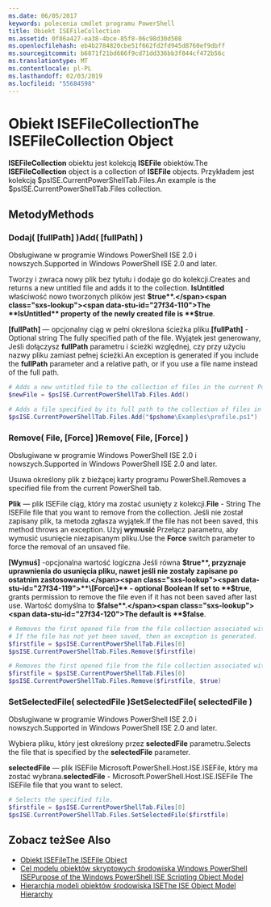 ```yaml
---
ms.date: 06/05/2017
keywords: polecenia cmdlet programu PowerShell
title: Obiekt ISEFileCollection
ms.assetid: 0f86a427-ea38-4bce-85f8-06c98d30d508
ms.openlocfilehash: eb4b2784820cbe51f662fd2fd945d8760ef9dbff
ms.sourcegitcommit: b6871f21bd666f9cd71dd336bb3f844cf472b56c
ms.translationtype: MT
ms.contentlocale: pl-PL
ms.lasthandoff: 02/03/2019
ms.locfileid: "55684598"
---
```

# <a name="the-isefilecollection-object"></a><span data-ttu-id="27f34-103">Obiekt ISEFileCollection</span><span class="sxs-lookup"><span data-stu-id="27f34-103">The ISEFileCollection Object</span></span>

<span data-ttu-id="27f34-104">**ISEFileCollection** obiektu jest kolekcją **ISEFile** obiektów.</span><span class="sxs-lookup"><span data-stu-id="27f34-104">The **ISEFileCollection** object is a collection of **ISEFile** objects.</span></span> <span data-ttu-id="27f34-105">Przykładem jest kolekcją $psISE.CurrentPowerShellTab.Files.</span><span class="sxs-lookup"><span data-stu-id="27f34-105">An example is the $psISE.CurrentPowerShellTab.Files collection.</span></span>

## <a name="methods"></a><span data-ttu-id="27f34-106">Metody</span><span class="sxs-lookup"><span data-stu-id="27f34-106">Methods</span></span>

### <a name="add-fullpath-"></a><span data-ttu-id="27f34-107">Dodaj\( \[fullPath\] \)</span><span class="sxs-lookup"><span data-stu-id="27f34-107">Add\( \[fullPath\] \)</span></span>

<span data-ttu-id="27f34-108">Obsługiwane w programie Windows PowerShell ISE 2.0 i nowszych.</span><span class="sxs-lookup"><span data-stu-id="27f34-108">Supported in Windows PowerShell ISE 2.0 and later.</span></span>

<span data-ttu-id="27f34-109">Tworzy i zwraca nowy plik bez tytułu i dodaje go do kolekcji.</span><span class="sxs-lookup"><span data-stu-id="27f34-109">Creates and returns a new untitled file and adds it to the collection.</span></span> <span data-ttu-id="27f34-110">**IsUntitled** właściwość nowo tworzonych plików jest **$true**.</span><span class="sxs-lookup"><span data-stu-id="27f34-110">The **IsUntitled** property of the newly created file is **$true**.</span></span>

<span data-ttu-id="27f34-111">**\[fullPath\]**  — opcjonalny ciąg w pełni określona ścieżka pliku.</span><span class="sxs-lookup"><span data-stu-id="27f34-111">**\[fullPath\]** - Optional string The fully specified path of the file.</span></span> <span data-ttu-id="27f34-112">Wyjątek jest generowany, Jeśli dołączysz **fullPath** parametru i ścieżki względnej, czy przy użyciu nazwy pliku zamiast pełnej ścieżki.</span><span class="sxs-lookup"><span data-stu-id="27f34-112">An exception is generated if you include the **fullPath** parameter and a relative path, or if you use a file name instead of the full path.</span></span>

```powershell
# Adds a new untitled file to the collection of files in the current PowerShell tab.
$newFile = $psISE.CurrentPowerShellTab.Files.Add()

# Adds a file specified by its full path to the collection of files in the current PowerShell tab.
$psISE.CurrentPowerShellTab.Files.Add("$pshome\Examples\profile.ps1")
```

### <a name="remove-file-force-"></a><span data-ttu-id="27f34-113">Remove\( File, \[Force\] \)</span><span class="sxs-lookup"><span data-stu-id="27f34-113">Remove\( File, \[Force\] \)</span></span>

<span data-ttu-id="27f34-114">Obsługiwane w programie Windows PowerShell ISE 2.0 i nowszych.</span><span class="sxs-lookup"><span data-stu-id="27f34-114">Supported in Windows PowerShell ISE 2.0 and later.</span></span>

<span data-ttu-id="27f34-115">Usuwa określony plik z bieżącej karty programu PowerShell.</span><span class="sxs-lookup"><span data-stu-id="27f34-115">Removes a specified file from the current PowerShell tab.</span></span>

<span data-ttu-id="27f34-116">**Plik** — plik ISEFile ciąg, który ma zostać usunięty z kolekcji.</span><span class="sxs-lookup"><span data-stu-id="27f34-116">**File** - String The ISEFile file that you want to remove from the collection.</span></span> <span data-ttu-id="27f34-117">Jeśli nie został zapisany plik, ta metoda zgłasza wyjątek.</span><span class="sxs-lookup"><span data-stu-id="27f34-117">If the file has not been saved, this method throws an exception.</span></span> <span data-ttu-id="27f34-118">Użyj **wymusić** Przełącz parametru, aby wymusić usunięcie niezapisanym pliku.</span><span class="sxs-lookup"><span data-stu-id="27f34-118">Use the **Force** switch parameter to force the removal of an unsaved file.</span></span>

<span data-ttu-id="27f34-119">**\[Wymuś\]**  -opcjonalna wartość logiczna Jeśli równa **$true**, przyznaje uprawnienia do usunięcia pliku, nawet jeśli nie zostały zapisane po ostatnim zastosowaniu.</span><span class="sxs-lookup"><span data-stu-id="27f34-119">**\[Force\]** - optional Boolean If set to **$true**, grants permission to remove the file even if it has not been saved after last use.</span></span> <span data-ttu-id="27f34-120">Wartość domyślna to **$false**.</span><span class="sxs-lookup"><span data-stu-id="27f34-120">The default is **$false**.</span></span>

```powershell
# Removes the first opened file from the file collection associated with the current PowerShell tab.
# If the file has not yet been saved, then an exception is generated.
$firstfile = $psISE.CurrentPowerShellTab.Files[0]
$psISE.CurrentPowerShellTab.Files.Remove($firstfile)

# Removes the first opened file from the file collection associated with the current PowerShell tab, even if it has not been saved.
$firstfile = $psISE.CurrentPowerShellTab.Files[0]
$psISE.CurrentPowerShellTab.Files.Remove($firstfile, $true)
```

### <a name="setselectedfile-selectedfile-"></a><span data-ttu-id="27f34-121">SetSelectedFile\( selectedFile \)</span><span class="sxs-lookup"><span data-stu-id="27f34-121">SetSelectedFile\( selectedFile \)</span></span>

<span data-ttu-id="27f34-122">Obsługiwane w programie Windows PowerShell ISE 2.0 i nowszych.</span><span class="sxs-lookup"><span data-stu-id="27f34-122">Supported in Windows PowerShell ISE 2.0 and later.</span></span>

<span data-ttu-id="27f34-123">Wybiera pliku, który jest określony przez **selectedFile** parametru.</span><span class="sxs-lookup"><span data-stu-id="27f34-123">Selects the file that is specified by the **selectedFile** parameter.</span></span>

<span data-ttu-id="27f34-124">**selectedFile** — plik ISEFile Microsoft.PowerShell.Host.ISE.ISEFile, który ma zostać wybrana.</span><span class="sxs-lookup"><span data-stu-id="27f34-124">**selectedFile** - Microsoft.PowerShell.Host.ISE.ISEFile The ISEFile file that you want to select.</span></span>

```powershell
# Selects the specified file.
$firstfile = $psISE.CurrentPowerShellTab.Files[0]
$psISE.CurrentPowerShellTab.Files.SetSelectedFile($firstfile)
```

## <a name="see-also"></a><span data-ttu-id="27f34-125">Zobacz też</span><span class="sxs-lookup"><span data-stu-id="27f34-125">See Also</span></span>

- [<span data-ttu-id="27f34-126">Obiekt ISEFile</span><span class="sxs-lookup"><span data-stu-id="27f34-126">The ISEFile Object</span></span>](The-ISEFile-Object.md)
- [<span data-ttu-id="27f34-127">Cel modelu obiektów skryptowych środowiska Windows PowerShell ISE</span><span class="sxs-lookup"><span data-stu-id="27f34-127">Purpose of the Windows PowerShell ISE Scripting Object Model</span></span>](Purpose-of-the-Windows-PowerShell-ISE-Scripting-Object-Model.md)
- [<span data-ttu-id="27f34-128">Hierarchia modeli obiektów środowiska ISE</span><span class="sxs-lookup"><span data-stu-id="27f34-128">The ISE Object Model Hierarchy</span></span>](The-ISE-Object-Model-Hierarchy.md)